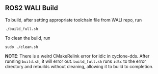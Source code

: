 ## ROS2 WALI Build

To build, after setting appropriate toolchain file from WALI repo, run

```shell
./build_full.sh
```

To clean the build, run

```shell
sudo ./clean.sh
```

**NOTE**: There is a weird CMakeRelink error for idlc in cyclone-dds. After running `build.sh`, it will error out.
`build_full.sh` runs `idlc` to the error directory and rebuilds without cleaning, allowing it to build to completion.
